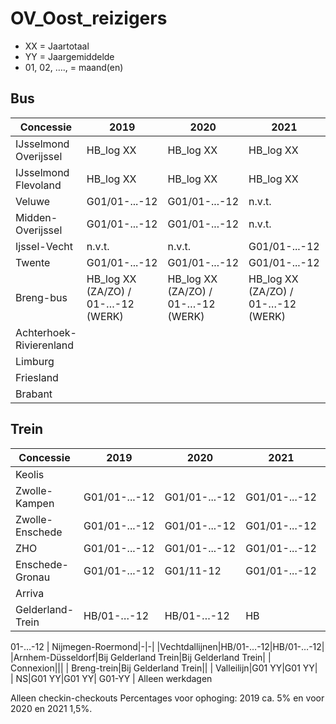 # OV_Oost_reizigers

- 	XX = Jaartotaal
- 	YY = Jaargemiddelde
- 	01, 02, …., = maand(en)

## Bus

| Concessie  | 2019 | 2020 | 2021| Opmerking |
| ------------ | ------------ | ------------ | ------------ |------------ |
| IJsselmond Overijssel|HB_log XX | HB_log XX | HB_log XX|
| IJsselmond Flevoland|HB_log XX | HB_log XX | HB_log XX| 
| Veluwe |G01/01-...-12 | G01/01-...-12  | n.v.t.| 
| Midden-Overijssel |G01/01-...-12 | G01/01-...-12  | n.v.t.|
| Ijssel-Vecht | n.v.t.  | n.v.t. | G01/01-...-12|
| Twente |G01/01-...-12 | G01/01-...-12  | G01/01-...-12|
| Breng-bus |HB_log XX (ZA/ZO) / 01-…-12 (WERK) | HB_log XX (ZA/ZO) / 01-…-12 (WERK) | HB_log XX (ZA/ZO) / 01-…-12 (WERK)|
| Achterhoek-Rivierenland | |  ||
| Limburg| |  ||
| Friesland| |  ||
| Brabant| |  ||

## Trein

| Concessie  | 2019 | 2020 | 2021| Opmerking|
| ------------ | ------------ | ------------ | ------------ |------------ |
| Keolis  |   |   |
| Zwolle-Kampen  |G01/01-...-12 |G01/01-...-12    |G01/01-...-12
| Zwolle-Enschede  | G01/01-...-12   |G01/01-...-12    | G01/01-...-12
| ZHO | G01/01-...-12   |G01/01-...-12    | G01/01-...-12
| Enschede-Gronau | G01/01-...-12   |G01/11-12    | G01/01-...-12
| Arriva|||
| Gelderland-Trein|HB/01-…-12|HB/01-…-12| HB
01-…-12
| Nijmegen-Roermond|-|-|
|Vechtdallijnen|HB/01-…-12|HB/01-…-12|
|Arnhem-Düsseldorf|Bij Gelderland Trein|Bij Gelderland Trein|
| Connexion|||
| Breng-trein|Bij Gelderland Trein||
| Valleilijn|G01 YY|G01 YY|				
| NS|G01 YY|G01 YY|	G01-YY | Alleen werkdagen

Alleen checkin-checkouts
Percentages voor ophoging: 2019 ca. 5% en voor 2020 en 2021 1,5%.

